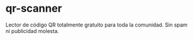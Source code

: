 # qr-scanner
Lector de código QR totalmente gratuito para toda la comunidad. Sin spam ni publicidad molesta.
